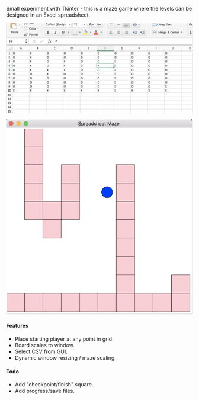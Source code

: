 Small experiment with Tkinter - this is a maze game where the levels can be designed in an Excel spreadsheet.

![](images/excel.png)

![](images/maze.png)

#### Features
- Place starting player at any point in grid.
- Board scales to window.
- Select CSV from GUI.
- Dynamic window resizing / maze scaling.

#### Todo
- Add "checkpoint/finish" square.
- Add progress/save files.
